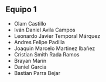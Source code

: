 ## Equipo 1
+ Olam Castillo
+ Iván Daniel Avila Campos
+ Leonardo Javier Temporal Márquez
+ Andres Felipe Padilla
+ Joaquin Marcelo Martinez Ibañez
+ Cristian Smith Rada Ramos
+ Brayan Marín
+ Daniel Garcia
+ Bastian Parra Bejar